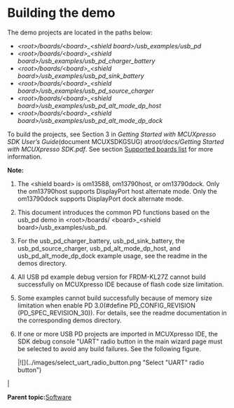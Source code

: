 # Building the demo

The demo projects are located in the paths below:

-   *<root\>/boards/<board\>\_<shield board\>/usb\_examples/usb\_pd*
-   *<root\>/boards/<board\>\_<shield board\>/usb\_examples/usb\_pd\_charger\_battery*
-   *<root\>/boards/<board\>\_<shield board\>/usb\_examples/usb\_pd\_sink\_battery*
-   *<root\>/boards/<board\>\_<shield board\>/usb\_examples/usb\_pd\_source\_charger*
-   *<root\>/boards/<board\>\_<shield board\>/usb\_examples/usb\_pd\_alt\_mode\_dp\_host*
-   *<root\>/boards/<board\>\_<shield board\>/usb\_examples/usb\_pd\_alt\_mode\_dp\_dock*

To build the projects, see Section 3 in *Getting Started with MCUXpresso SDK User’s Guide*\(document MCUXSDKGSUG\) at*root/docs/Getting Started with MCUXpresso SDK.pdf*. See section [Supported boards list](supported_boards_list.md) for more information.

**Note:**

1.  The <shield board\> is om13588, om13790host, or om13790dock. Only the om13790host supports DisplayPort host alternate mode. Only the om13790dock supports DisplayPort dock alternate mode.
2.  This document introduces the common PD functions based on the usb\_pd demo in <root\>/boards/ <board\>\_<shield board\>/usb\_examples/usb\_pd.
3.  For the usb\_pd\_charger\_battery, usb\_pd\_sink\_battery, the usb\_pd\_source\_charger, usb\_pd\_alt\_mode\_dp\_host, and usb\_pd\_alt\_mode\_dp\_dock example usage, see the readme in the demos directory.
4.  All USB pd example debug version for FRDM-KL27Z cannot build successfully on MCUXpresso IDE because of flash code size limitation.
5.  Some examples cannot build successfully because of memory size limitation when enable PD 3.0\(\#define PD\_CONFIG\_REVISION \(PD\_SPEC\_REVISION\_30\)\). For details, see the readme documentation in the corresponding demos directory.
6.  If one or more USB PD projects are imported in MCUXpresso IDE, the SDK debug console "UART" radio button in the main wizard page must be selected to avoid any build failures. See the following figure.

    |![](../images/select_uart_radio_button.png "Select "UART" radio button")

|


**Parent topic:**[Software](../topics/software.md)

